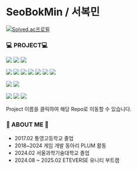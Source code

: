 # SeoBokMin / 서복민

[![Solved.ac프로필](http://mazassumnida.wtf/api/v2/generate_badge?boj=seobok9)](https://solved.ac/seobok9)

### :computer: PROJECT:computer:
<img src="https://img.shields.io/badge/UnrealEngine-ffffff?style=flat&logo=Unreal Engine&logoColor=0E1128"/> <a href="https://github.com/SR-PLUM/SidheRigel"><img src="https://img.shields.io/badge/SidheRigel-ffffff?style=flat" /></a>
<a href="https://github.com/SR-PLUM/SolRising"><img src="https://img.shields.io/badge/SolRising-ffffff?style=flat"/></a>

<img src="https://img.shields.io/badge/Unity-000000?style=flat&logo=Unity"/> <a href="https://github.com/Seobok/DungeonMetronome"><img src="https://img.shields.io/badge/DungeonMetronome-000000?style=flat" /></a>
<a href="https://github.com/ETL11-CodeCraft/HamStar"><img src="https://img.shields.io/badge/Hamstar-000000?style=flat" /></a>
<a href="https://github.com/ChoWook/PlumTowerDefecne"><img src="https://img.shields.io/badge/PTSD-000000?style=flat" /></a>
<a href="https://github.com/Seobok/Zombies-Rule-the-World"><img src="https://img.shields.io/badge/Zombies_Rule_the_World-000000?style=flat" /></a>
<a href="https://github.com/dobakHero/dobakHero"><img src="https://img.shields.io/badge/dobakHero-000000?style=flat" /></a>
<a href="https://github.com/Seobok/VendingMachine"><img src="https://img.shields.io/badge/VendingMachine-000000?style=flat" /></a>



<img src="https://img.shields.io/badge/JavaScript-68BC71?style=flat&logo=JavaScript&logoColor=F7DF1E"/> <a href="https://github.com/Seobok/draWord"><img src="https://img.shields.io/badge/draWord-68BC71?style=flat"/></a>

<img src="https://img.shields.io/badge/Java-FF9E0F?style=flat&logo=eclipseide&logoColor=2C2255"/> <a href="https://github.com/hchbae1001/team17_tetris"><img src="https://img.shields.io/badge/team17_tetris-FF9E0F?style=flat"/></a>
<a href="https://github.com/Seobok/hanabi"><img src="https://img.shields.io/badge/hanabi-FF9E0F?style=flat"/></a>

Project 이름을 클릭하여 해당 Repo로 이동할 수 있습니다.

### :school: ABOUT ME :school:
- 2017.02	통영고등학교 졸업
- 2018~2024 게임 개발 동아리 PLUM 활동
- 2024.02 서울과학기술대학교 졸업
- 2024.08 ~ 2025.02 ETEVERSE 유니티 부트캠
